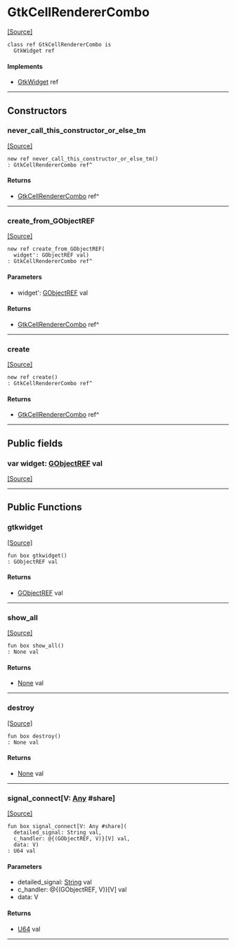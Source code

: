 # GtkCellRendererCombo
<span class="source-link">[[Source]](src/gtk3/GtkCellRendererCombo.md#L6)</span>
```pony
class ref GtkCellRendererCombo is
  GtkWidget ref
```

#### Implements

* [GtkWidget](gtk3-GtkWidget.md) ref

---

## Constructors

### never_call_this_constructor_or_else_tm
<span class="source-link">[[Source]](src/gtk3/GtkCellRendererCombo.md#L10)</span>


```pony
new ref never_call_this_constructor_or_else_tm()
: GtkCellRendererCombo ref^
```

#### Returns

* [GtkCellRendererCombo](gtk3-GtkCellRendererCombo.md) ref^

---

### create_from_GObjectREF
<span class="source-link">[[Source]](src/gtk3/GtkCellRendererCombo.md#L13)</span>


```pony
new ref create_from_GObjectREF(
  widget': GObjectREF val)
: GtkCellRendererCombo ref^
```
#### Parameters

*   widget': [GObjectREF](gtk3-..-gobject-GObjectREF.md) val

#### Returns

* [GtkCellRendererCombo](gtk3-GtkCellRendererCombo.md) ref^

---

### create
<span class="source-link">[[Source]](src/gtk3/GtkCellRendererCombo.md#L17)</span>


```pony
new ref create()
: GtkCellRendererCombo ref^
```

#### Returns

* [GtkCellRendererCombo](gtk3-GtkCellRendererCombo.md) ref^

---

## Public fields

### var widget: [GObjectREF](gtk3-..-gobject-GObjectREF.md) val
<span class="source-link">[[Source]](src/gtk3/GtkCellRendererCombo.md#L7)</span>



---

## Public Functions

### gtkwidget
<span class="source-link">[[Source]](src/gtk3/GtkCellRendererCombo.md#L9)</span>


```pony
fun box gtkwidget()
: GObjectREF val
```

#### Returns

* [GObjectREF](gtk3-..-gobject-GObjectREF.md) val

---

### show_all
<span class="source-link">[[Source]](src/gtk3/GtkWidget.md#L4)</span>


```pony
fun box show_all()
: None val
```

#### Returns

* [None](builtin-None.md) val

---

### destroy
<span class="source-link">[[Source]](src/gtk3/GtkWidget.md#L7)</span>


```pony
fun box destroy()
: None val
```

#### Returns

* [None](builtin-None.md) val

---

### signal_connect\[V: [Any](builtin-Any.md) #share\]
<span class="source-link">[[Source]](src/gtk3/GtkWidget.md#L10)</span>


```pony
fun box signal_connect[V: Any #share](
  detailed_signal: String val,
  c_handler: @{(GObjectREF, V)}[V] val,
  data: V)
: U64 val
```
#### Parameters

*   detailed_signal: [String](builtin-String.md) val
*   c_handler: @{(GObjectREF, V)}[V] val
*   data: V

#### Returns

* [U64](builtin-U64.md) val

---

